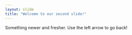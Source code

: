 ```yaml
---
layout: slide
title: "Welcome to our second slide!"
---
```

Something newer and fresher.
Use the left arrow to go back!
